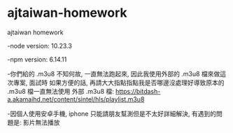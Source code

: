 # ajtaiwan-homework

ajtaiwan homework

-node version: 10.23.3

-npm version: 6.14.11

-你們給的 .m3u8 不知何故, 一直無法跑起來, 因此我使用外部的 .m3u8 檔來做這次專案, 面試時 如果方便的話, 再請大大指點指點我是否哪邊沒處理好導致原本的 .m3u8 檔一直無法使用
外部 .m3u8 檔: https://bitdash-a.akamaihd.net/content/sintel/hls/playlist.m3u8

-因個人使用安卓手機, iphone 只能請朋友幫測但是不太好詳細解決, 有遇到的問題是: 影片無法播放
